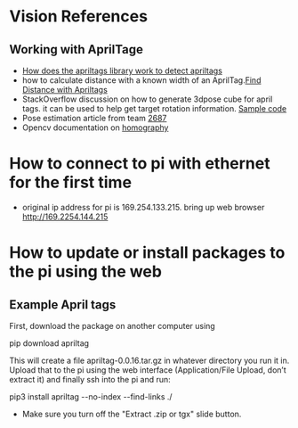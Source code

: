 # Vision References
## Working with AprilTage
* [How does the apriltags library work to detect apriltags]( https://pyimagesearch.com/2020/11/02/apriltag-with-python/)
* how to calculate distance with a known width of an AprilTag.[Find Distance with Apriltags](https://pyimagesearch.com/2015/01/19/find-distance-camera-objectmarker-using-python-opencv/)
* StackOverflow discussion on how to generate 3dpose cube for april tags. it can be used to help get target rotation information. [Sample code](https://stackoverflow.com/questions/59044973/how-do-i-draw-a-line-indicating-the-orientation-of-an-apriltag)
*  Pose estimation article from team [2687
](https://medium.com/analytics-vidhya/using-homography-for-pose-estimation-in-opencv-a7215f260fdd)
* Opencv documentation on [homography
](https://docs.opencv.org/4.x/d9/dab/tutorial_homography.html)

# How to connect to pi with ethernet for the first time
* original ip address for pi is 169.254.133.215. bring up web browser http://169.2254.144.215

# How to update or install packages to the pi using the web 
## Example April tags
First, download the package on another computer using

pip download apriltag

This will create a file apriltag-0.0.16.tar.gz in whatever directory you run it in. Upload that to the pi using the web interface (Application/File Upload, don’t extract it) and finally ssh into the pi and run:

pip3 install apriltag --no-index --find-links ./
* Make sure you turn off the "Extract .zip or tgx" slide button.
